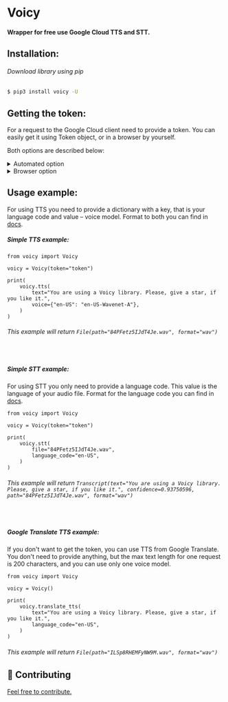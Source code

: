 <h1>Voicy</h1>
<h4>Wrapper for free use Google Сloud TTS and STT.</h4>


<h2>Installation:</h2>
<h6>Download library using pip</h6>

```bash
$ pip3 install voicy -U
```


<h2>Getting the token:</h2>

<p>
    For a request to the Google Cloud client need to provide a token. You can easily get it using Token object,
    or in a browser by yourself.
</p>
<p>Both options are described below:</p>

<details>
  <summary>Automated option</summary>
    <ol>
        <li>By first, you need to get API key in <a href="http://rucaptcha.com/">rucaptcha</a>.</li>
        <li>
            After that import a Token object from voicy:
            <br>
            <code>from voicy import Token</code>
        </li>
        <li>
            Then provide the API key to the get_token function:
            <br>
            <code>Token.get_token(rucaptcha_key="Key, that you got in the rucaptcha account.")</code>
        </li>
        <li>If you do all alright you would get long string, that you should provide to Voice object in init.</li>
    </ol>
</details>

<details>
  <summary>Browser option</summary>
    <ol>
        <li>By first, go to <a href="https://cloud.google.com/text-to-speech">cloud.google.com/text-to-speech</a>.</li>
        <li>
            After that scroll down to the demo part.
            <br>
            <img src=".github/images/Recaptcha.png" alt="Recaptcha">
        </li>
        <li>Solve the captcha.</li>
        <li>
            After, open the developer console and go to the "Network" section. In column "Name" search for 
            proxy?url=https://texttospeech.googleapis.com ...
            <br>
            <img src=".github/images/DeveloperConsole.png" alt="The developer console">
            <br>
            Scroll to the "Query string parameters". And here is your token.
        </li>
    </ol>
</details>


<h2>Usage example:</h2>

<p>
For using TTS you need to provide a dictionary with a key, that is your language code and value – voice model. 
Format to both you can find in <a href="https://cloud.google.com/text-to-speech/docs/voices">docs</a>.
</p>

<h5>Simple TTS example:</h5>

```python3
from voicy import Voicy

voicy = Voicy(token="token")

print(
    voicy.tts(
        text="You are using a Voicy library. Please, give a star, if you like it.",
        voice={"en-US": "en-US-Wavenet-A"},
    )
)
```

<h6>This example will return <code>File(path="84PFetz5IJdT4Je.wav", format="wav")</code></h6>

<br> 

<h5>Simple STT example:</h5>

<p>
For using STT you only need to provide a language code. This value is the language of your audio file.
Format for the language code you can find in <a href="https://cloud.google.com/text-to-speech/docs/voices">docs</a>.
</p>

```python3
from voicy import Voicy

voicy = Voicy(token="token")

print(
    voicy.stt(
        file="84PFetz5IJdT4Je.wav",
        language_code="en-US",
    )
)
```

<h6> This example will return <code>Transcript(text="You are using a Voicy library. Please, give a star, if you like it.", confidence=0.93750596, path="84PFetz5IJdT4Je.wav", format="wav")</code>
</h6>

<br> 

<h5>Google Translate TTS example:</h5>

<p>
    If you don't want to get the token, you can use TTS from Google Translate. You don't need to provide anything, 
    but the max text length for one request is 200 characters, and you can use only one voice model.
</p>

```python3
from voicy import Voicy

voicy = Voicy()

print(
    voicy.translate_tts(
        text="You are using a Voicy library. Please, give a star, if you like it.",
        language_code="en-US",
    )
)
```   
<h6>This example will return <code>File(path="ILSp8RHEMFyNW9M.wav", format="wav")</code></h6>


<h2>🤝 Contributing</h2>
<a href="https://github.com/xcaq/voicy/graphs/contributors" align=center>Feel free to contribute.</a>